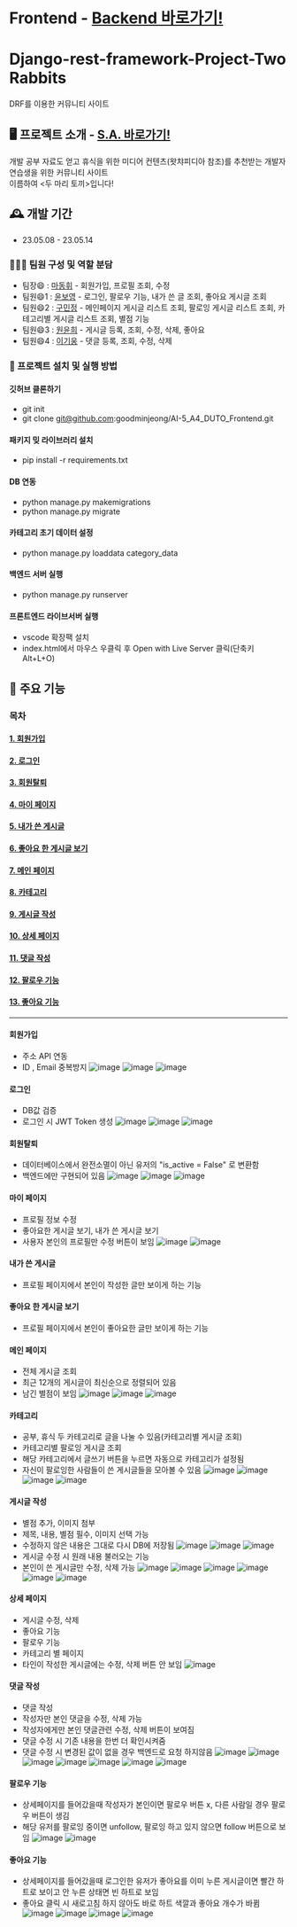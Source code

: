 # Frontend - <a href="https://github.com/goodminjeong/AI-5_A4_DUTO_Backend">Backend 바로가기!</a>
# Django-rest-framework-Project-Two Rabbits
DRF를 이용한 커뮤니티 사이트

## 🖥️ 프로젝트 소개 - <a href="https://www.notion.so/woongpang/S-A-5e8bad4c4aa648e7b6ff860e47a08718">S.A. 바로가기!</a>
개발 공부 자료도 얻고 휴식을 위한 미디어 컨텐츠(왓챠피디아 참조)를 추천받는 개발자 연습생을 위한 커뮤니티 사이트
<br>
이름하여 <두 마리 토끼>입니다!

## 🕰️ 개발 기간
* 23.05.08 - 23.05.14

### 🧑‍🤝‍🧑 팀원 구성 및 역할 분담
- 팀장😄  : <a href="https://mdhtora.tistory.com/">마동휘</a> - 회원가입, 프로필 조회, 수정
- 팀원😄1 : <a href="https://hanilcome.tistory.com/">윤보영</a> - 로그인, 팔로우 기능, 내가 쓴 글 조회, 좋아요 게시글 조회
- 팀원😄2 : <a href="https://guco.tistory.com/">구민정</a> - 메인페이지 게시글 리스트 조회, 팔로잉 게시글 리스트 조회, 카테고리별 게시글 리스트 조회, 별점 기능
- 팀원😄3 : <a href="http://allitail.tistory.com/">원윤희</a> - 게시글 등록, 조회, 수정, 삭제, 좋아요
- 팀원😄4 : <a href="https://woongpang.tistory.com/">이기웅</a> - 댓글 등록, 조회, 수정, 삭제

### 🔑 프로젝트 설치 및 실행 방법
#### 깃허브 클론하기
- git init
- git clone git@github.com:goodminjeong/AI-5_A4_DUTO_Frontend.git
#### 패키지 밎 라이브러리 설치
- pip install -r requirements.txt
#### DB 연동
- python manage.py makemigrations
- python manage.py migrate
#### 카테고리 초기 데이터 설정
- python manage.py loaddata category_data
#### 백엔드 서버 실행
- python manage.py runserver
#### 프론트엔드 라이브서버 실행
- vscode 확장팩 <Live Server> 설치
- index.html에서 마우스 우클릭 후 Open with Live Server 클릭(단축키 Alt+L+O)

## 📌 주요 기능
### 목차
#### [1. 회원가입](#회원가입)
#### [2. 로그인](#로그인)
#### [3. 회원탈퇴](#회원탈퇴)
#### [4. 마이 페이지](#마이-페이지)
#### [5. 내가 쓴 게시글](#내가-쓴-게시글)
#### [6. 좋아요 한 게시글 보기](#좋아요-한-게시글-보기)
#### [7. 메인 페이지](#메인-페이지)
#### [8. 카테고리](#카테고리)
#### [9. 게시글 작성](#게시글-작성)
#### [10. 상세 페이지](#상세-페이지)
#### [11. 댓글 작성](#댓글-작성)
#### [12. 팔로우 기능](#팔로우-기능)
#### [13. 좋아요 기능](#좋아요-기능)
------------
#### 회원가입 
- 주소 API 연동
- ID , Email 중복방지
![image](https://github.com/goodminjeong/AI-5_Todo-list/assets/125722304/33ea524f-2d44-4077-921b-a72d59ff7118)
![image](https://github.com/goodminjeong/AI-5_Todo-list/assets/125722304/19faa41c-e6d1-4fa6-aaf6-e9de3cd2e8a0)
![image](https://github.com/goodminjeong/AI-5_Todo-list/assets/125722304/cf5ca04f-6109-4eb0-823e-232d79062c86)
  
#### 로그인 
- DB값 검증
- 로그인 시 JWT Token 생성
![image](https://github.com/goodminjeong/AI-5_Todo-list/assets/125722304/a685bfe5-7313-4cea-96af-2246102216e1)
![image](https://github.com/goodminjeong/AI-5_Todo-list/assets/125722304/b4405887-c4d1-4f32-b9db-176ce6114805)
![image](https://github.com/goodminjeong/AI-5_Todo-list/assets/125722304/6dd5a208-d3e3-4d90-b3ca-e7345741adbc)

#### 회원탈퇴
- 데이터베이스에서 완전소멸이 아닌 유저의 "is_active = False" 로 변환함
- 백엔드에만 구현되어 있음
![image](https://github.com/goodminjeong/AI-5_Todo-list/assets/125722304/7c9a2086-5705-4e8a-a6bc-59a8820ee75f)
![image](https://github.com/goodminjeong/AI-5_Todo-list/assets/125722304/e4f298ed-404d-4999-bf41-e8d11fb6b5de)
![image](https://github.com/goodminjeong/AI-5_Todo-list/assets/125722304/caf9fb07-70ce-43ce-a65d-e91620c1c00d)  

#### 마이 페이지
- 프로필 정보 수정
- 좋아요한 게시글 보기, 내가 쓴 게시글 보기
- 사용자 본인의 프로필만 수정 버튼이 보임
![image](https://github.com/goodminjeong/AI-5_Todo-list/assets/125722304/22bcd2ec-178c-4198-a8b8-c50836f108fd)
![image](https://github.com/goodminjeong/AI-5_Todo-list/assets/125722304/61d72b6e-34b5-4f55-802f-86c9dd30c02b)
  
#### 내가 쓴 게시글
- 프로필 페이지에서 본인이 작성한 글만 보이게 하는 기능 

#### 좋아요 한 게시글 보기
- 프로필 페이지에서 본인이 좋아요한 글만 보이게 하는 기능  

#### 메인 페이지
- 전체 게시글 조회
- 최근 12개의 게시글이 최신순으로 정렬되어 있음
- 남긴 별점이 보임
![image](https://github.com/goodminjeong/AI-5_Todo-list/assets/125722304/2b22bce8-fd4e-427d-9465-76528e2ba535)
![image](https://github.com/goodminjeong/AI-5_Todo-list/assets/125722304/8fd286ab-cee4-4570-8f72-ce45d48bfbfc)
![image](https://github.com/goodminjeong/AI-5_Todo-list/assets/125722304/b36a4ed0-dd68-4e53-b1fd-6fb182d482c6)

#### 카테고리
- 공부, 휴식 두 카테고리로 글을 나눌 수 있음(카테고리별 게시글 조회)
- 카테고리별 팔로잉 게시글 조회
- 해당 카테고리에서 글쓰기 버튼을 누르면 자동으로 카테고리가 설정됨
- 자신이 팔로잉한 사람들이 쓴 게시글들을 모아볼 수 있음
![image](https://github.com/goodminjeong/AI-5_Todo-list/assets/125722304/cc9cfe26-eae9-4d75-a302-ab32495c7f02)
![image](https://github.com/goodminjeong/AI-5_Todo-list/assets/125722304/f114b470-3239-453c-94f4-98f4c975c666)
![image](https://github.com/goodminjeong/AI-5_Todo-list/assets/125722304/2ef90439-81fb-4e6c-bb28-85918828d5df)
![image](https://github.com/goodminjeong/AI-5_Todo-list/assets/125722304/880a4b09-40f9-4968-9644-bee3741fe547)

#### 게시글 작성
- 별점 추가, 이미지 첨부
- 제목, 내용, 별점 필수, 이미지 선택 가능
- 수정하지 않은 내용은 그대로 다시 DB에 저장됨
![image](https://github.com/goodminjeong/AI-5_Todo-list/assets/125722304/7916d366-1d1e-4944-b6c8-04b2bec6f95b)
![image](https://github.com/goodminjeong/AI-5_Todo-list/assets/125722304/14d49148-c92a-4787-933c-58b853a9c72c)
![image](https://github.com/goodminjeong/AI-5_Todo-list/assets/125722304/80ff0d90-d799-48d7-a86e-b657e5ee474f)
- 게시글 수정 시 원래 내용 불러오는 기능
- 본인이 쓴 게시글만 수정, 삭제 가능
![image](https://github.com/goodminjeong/AI-5_Todo-list/assets/125722304/fede895f-1f6e-4911-b893-d94bb8350fa1)
![image](https://github.com/goodminjeong/AI-5_Todo-list/assets/125722304/4cb1563a-1e48-4588-acb4-1ba71fa3af6a)
![image](https://github.com/goodminjeong/AI-5_Todo-list/assets/125722304/7c9734a5-c6bd-4eb7-853c-22e719bf0a39)
![image](https://github.com/goodminjeong/AI-5_Todo-list/assets/125722304/9024d08c-504d-42bd-8c81-38a0d28bc0ad)
![image](https://github.com/goodminjeong/AI-5_Todo-list/assets/125722304/2d19b771-6b1e-41c3-9a48-535c3a069fd1)
![image](https://github.com/goodminjeong/AI-5_Todo-list/assets/125722304/769ca56f-0dcb-415f-a6dc-df0131b3311b)

#### 상세 페이지
- 게시글 수정, 삭제
- 좋아요 기능
- 팔로우 기능
- 카테고리 별 페이지
- 타인이 작성한 게시글에는 수정, 삭제 버튼 안 보임
![image](https://github.com/goodminjeong/AI-5_Todo-list/assets/125722304/f73d2fc2-cd18-4be4-a212-9549e0b2966c)

#### 댓글 작성
- 댓글 작성
- 작성자만 본인 댓글을 수정, 삭제 가능
- 작성자에게만 본인 댓글관련 수정, 삭제 버튼이 보여짐
- 댓글 수정 시 기존 내용을 한번 더 확인시켜줌
- 댓글 수정 시 변경된 값이 없을 경우 백엔드로 요청 하지않음
![image](https://github.com/goodminjeong/AI-5_Todo-list/assets/125722304/30791661-acb1-4e03-b30c-a5a7773687ed)
![image](https://github.com/goodminjeong/AI-5_Todo-list/assets/125722304/bc6d7abe-8a5c-4bc0-8819-a510972aab87)
![image](https://github.com/goodminjeong/AI-5_Todo-list/assets/125722304/5f963d25-8c4d-49c8-a535-e6ba7514a1b3)
![image](https://github.com/goodminjeong/AI-5_Todo-list/assets/125722304/478ec6b8-9148-4046-a43c-4430c0fd51f9)
![image](https://github.com/goodminjeong/AI-5_Todo-list/assets/125722304/872fd000-4e71-4e2b-aeb5-e2145836a139)
![image](https://github.com/goodminjeong/AI-5_Todo-list/assets/125722304/7fe2b32c-0651-4694-98a5-e6a62d847f12)
![image](https://github.com/goodminjeong/AI-5_Todo-list/assets/125722304/3ed98d2e-e280-4ad2-9933-0835a380cb16)

#### 팔로우 기능
- 상세페이지를 들어갔을때 작성자가 본인이면 팔로우 버튼 x, 다른 사람일 경우 팔로우 버튼이 생김
- 해당 유저를 팔로잉 중이면 unfollow, 팔로잉 하고 있지 않으면 follow 버튼으로 보임
![image](https://github.com/goodminjeong/AI-5_Todo-list/assets/125722304/91753905-2a33-461d-8269-3d3aa7ea8d38)
![image](https://github.com/goodminjeong/AI-5_Todo-list/assets/125722304/af29338b-20dd-491f-936c-0dde27db88dc)  
  
#### 좋아요 기능
- 상세페이지를 들어갔을때 로그인한 유저가 좋아요를 이미 누른 게시글이면 빨간 하트로 보이고 안 누른 상태면 빈 하트로 보임
- 좋아요 클릭 시 새로고침 하지 않아도 바로 하트 색깔과 좋아요 개수가 바뀜
![image](https://github.com/goodminjeong/AI-5_Todo-list/assets/125722304/42915548-0d83-4687-87ec-318426a4b2c1)
![image](https://github.com/goodminjeong/AI-5_Todo-list/assets/125722304/85abb5d2-bc17-40c6-b80b-aa5ca8d487e3)
![image](https://github.com/goodminjeong/AI-5_Todo-list/assets/125722304/a67c87cb-d013-4963-ad48-f2958b2c9790)
![image](https://github.com/goodminjeong/AI-5_Todo-list/assets/125722304/8914c30a-c2da-41fc-b2b6-e212925988be)
